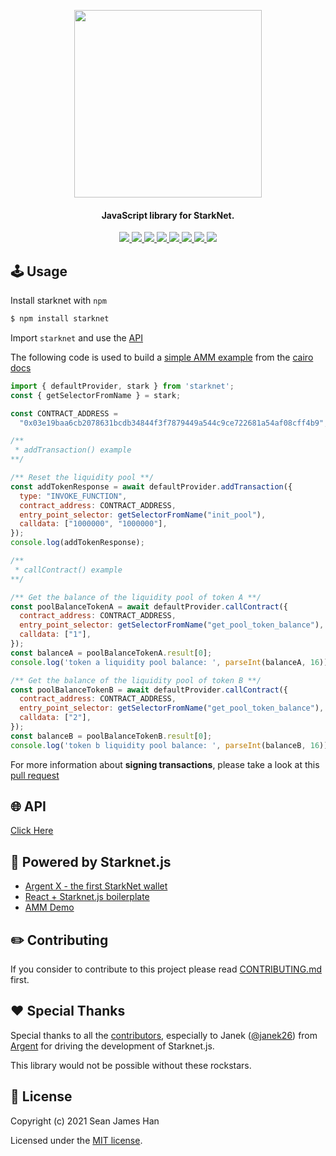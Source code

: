 <!-- logo -->
<p align="center">
  <img width='300' src="https://raw.githubusercontent.com/seanjameshan/starknet.js/main/img/logo.svg">
</p>

<!-- tag line -->
<h4 align='center'> JavaScript library for StarkNet.</h4>

<!-- primary badges -->
<p align="center">
  <a href="https://github.com/seanjameshan/starknet.js/actions">
    <img src="https://img.shields.io/github/workflow/status/seanjameshan/starknet.js/Release">
  </a>
  <a href="https://www.npmjs.com/package/starknet">
    <img src='https://img.shields.io/npm/v/starknet' />
  </a>
  <a href="https://www.npmjs.com/package/starknet">
    <img src='https://img.shields.io/npm/v/starknet/next' />
  </a>
  <a href="https://bundlephobia.com/package/starknet">
    <img src='https://img.shields.io/bundlephobia/minzip/starknet?color=success&label=size' />
  </a>
  <a href="https://www.npmjs.com/package/starknet">
    <img src='https://img.shields.io/npm/dt/starknet?color=blueviolet' />
  </a>
  <a href="https://github.com/seanjameshan/starknet.js/blob/main/LICENSE/">
    <img src="https://img.shields.io/badge/license-MIT-black">
  </a>
  <a href="https://github.com/seanjameshan/starknet.js/stargazers">
    <img src='https://img.shields.io/github/stars/seanjameshan/starknet.js?color=yellow' />
  </a>
  <a href="https://starkware.co/">
    <img src="https://img.shields.io/badge/powered_by-StarkWare-navy">
  </a>
</p>

## 🕹️ Usage

Install starknet with `npm`

```bash
$ npm install starknet
```

Import `starknet` and use the [API](https://www.starknetjs.com/modules.html)

The following code is used to build a [simple AMM example](https://starkfin.netlify.app/) from the [cairo docs](https://www.cairo-lang.org/docs/hello_starknet/amm.html)

```javascript
import { defaultProvider, stark } from 'starknet';
const { getSelectorFromName } = stark;

const CONTRACT_ADDRESS =
  "0x03e19baa6cb2078631bcdb34844f3f7879449a544c9ce722681a54af08cff4b9";

/**
 * addTransaction() example
**/

/** Reset the liquidity pool **/
const addTokenResponse = await defaultProvider.addTransaction({
  type: "INVOKE_FUNCTION",
  contract_address: CONTRACT_ADDRESS,
  entry_point_selector: getSelectorFromName("init_pool"),
  calldata: ["1000000", "1000000"],
});
console.log(addTokenResponse);

/**
 * callContract() example
**/

/** Get the balance of the liquidity pool of token A **/
const poolBalanceTokenA = await defaultProvider.callContract({
  contract_address: CONTRACT_ADDRESS,
  entry_point_selector: getSelectorFromName("get_pool_token_balance"),
  calldata: ["1"],
});
const balanceA = poolBalanceTokenA.result[0];
console.log('token a liquidity pool balance: ', parseInt(balanceA, 16));

/** Get the balance of the liquidity pool of token B **/
const poolBalanceTokenB = await defaultProvider.callContract({
  contract_address: CONTRACT_ADDRESS,
  entry_point_selector: getSelectorFromName("get_pool_token_balance"),
  calldata: ["2"],
});
const balanceB = poolBalanceTokenB.result[0];
console.log('token b liquidity pool balance: ', parseInt(balanceB, 16));
```

For more information about **signing transactions**, please take a look at this [pull request](https://github.com/seanjameshan/starknet.js/pull/51)

## 🌐 API

[Click Here](https://www.starknetjs.com/modules.html)

## 🚀 Powered by Starknet.js

- [Argent X - the first StarkNet wallet](https://github.com/argentlabs/argent-x)
- [React + Starknet.js boilerplate](https://github.com/fracek/starknet-react-example)
- [AMM Demo](https://www.starknetswap.com/)

## ✏️ Contributing

If you consider to contribute to this project please read [CONTRIBUTING.md](https://github.com/seanjameshan/starknet.js/blob/main/CONTRIBUTING.md) first.

## ❤️ Special Thanks

Special thanks to all the [contributors](https://github.com/seanjameshan/starknet.js/graphs/contributors), especially to Janek ([@janek26](https://github.com/janek26)) from [Argent](https://github.com/argentlabs) for driving the development of Starknet.js.

This library would not be possible without these rockstars.

## 📜 License

Copyright (c) 2021 Sean James Han

Licensed under the [MIT license](https://github.com/seanjameshan/starknet.js/blob/main/LICENSE).
